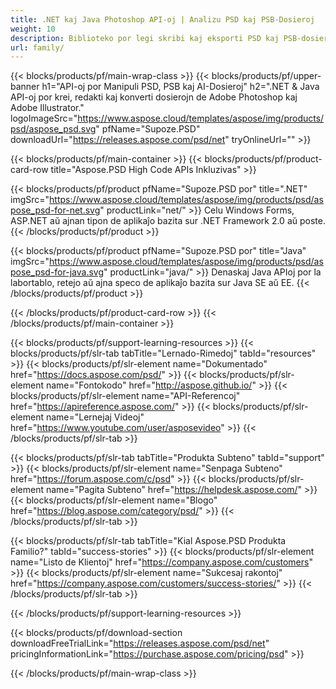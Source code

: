 ```yaml
---
title: .NET kaj Java Photoshop API-oj | Analizu PSD kaj PSB-Dosieroj
weight: 10
description: Biblioteko por legi skribi kaj eksporti PSD kaj PSB-dosierojn sur pluraj platformoj. Ekstraktu kaj manipulu tavolojn sen Photoshop instalita.
url: family/
---
```


{{< blocks/products/pf/main-wrap-class >}}
{{< blocks/products/pf/upper-banner h1="API-oj por Manipuli PSD, PSB kaj AI-Dosieroj" h2=".NET & Java API-oj por krei, redakti kaj konverti dosierojn de Adobe Photoshop kaj Adobe Illustrator." logoImageSrc="https://www.aspose.cloud/templates/aspose/img/products/psd/aspose_psd.svg" pfName="Supoze.PSD" downloadUrl="https://releases.aspose.com/psd/net" tryOnlineUrl="" >}}

{{< blocks/products/pf/main-container >}}
{{< blocks/products/pf/product-card-row title="Aspose.PSD High Code APIs Inkluzivas" >}}

{{< blocks/products/pf/product pfName="Supoze.PSD por" title=".NET" imgSrc="https://www.aspose.cloud/templates/aspose/img/products/psd/aspose_psd-for-net.svg" productLink="net/" >}}
Celu Windows Forms, ASP.NET aŭ ajnan tipon de aplikaĵo bazita sur .NET Framework 2.0 aŭ poste.
{{< /blocks/products/pf/product >}}

{{< blocks/products/pf/product pfName="Supoze.PSD por" title="Java" imgSrc="https://www.aspose.cloud/templates/aspose/img/products/psd/aspose_psd-for-java.svg" productLink="java/" >}}
Denaskaj Java APIoj por la labortablo, retejo aŭ ajna speco de aplikaĵo bazita sur Java SE aŭ EE.
{{< /blocks/products/pf/product >}}

{{< /blocks/products/pf/product-card-row >}}
{{< /blocks/products/pf/main-container >}}

{{< blocks/products/pf/support-learning-resources >}}
{{< blocks/products/pf/slr-tab tabTitle="Lernado-Rimedoj" tabId="resources" >}}
{{< blocks/products/pf/slr-element name="Dokumentado" href="https://docs.aspose.com/psd/" >}}
{{< blocks/products/pf/slr-element name="Fontokodo" href="http://aspose.github.io/" >}}
{{< blocks/products/pf/slr-element name="API-Referencoj" href="https://apireference.aspose.com/" >}}
{{< blocks/products/pf/slr-element name="Lernejaj Videoj" href="https://www.youtube.com/user/asposevideo" >}}
{{< /blocks/products/pf/slr-tab >}}

{{< blocks/products/pf/slr-tab tabTitle="Produkta Subteno" tabId="support" >}}
{{< blocks/products/pf/slr-element name="Senpaga Subteno" href="https://forum.aspose.com/c/psd" >}}
{{< blocks/products/pf/slr-element name="Pagita Subteno" href="https://helpdesk.aspose.com/" >}}
{{< blocks/products/pf/slr-element name="Blogo" href="https://blog.aspose.com/category/psd/" >}}
{{< /blocks/products/pf/slr-tab >}}

{{< blocks/products/pf/slr-tab tabTitle="Kial Aspose.PSD Produkta Familio?" tabId="success-stories" >}}
{{< blocks/products/pf/slr-element name="Listo de Klientoj" href="https://company.aspose.com/customers" >}}
{{< blocks/products/pf/slr-element name="Sukcesaj rakontoj" href="https://company.aspose.com/customers/success-stories/" >}}
{{< /blocks/products/pf/slr-tab >}}

{{< /blocks/products/pf/support-learning-resources >}}

{{< blocks/products/pf/download-section downloadFreeTrialLink="https://releases.aspose.com/psd/net" pricingInformationLink="https://purchase.aspose.com/pricing/psd" >}}

{{< /blocks/products/pf/main-wrap-class >}}
